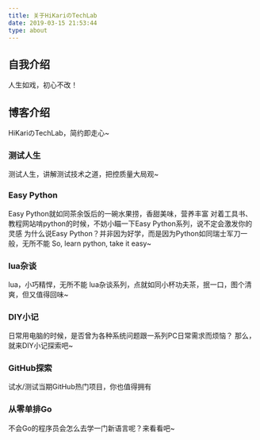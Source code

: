 ```yaml
---
title: 关于HiKariのTechLab
date: 2019-03-15 21:53:44
type: about
---
```


## 自我介绍

人生如戏，初心不改！

## 博客介绍

HiKariのTechLab，简约即走心~

### 测试人生

测试人生，讲解测试技术之道，把控质量大局观~

### Easy Python

Easy Python就如同茶余饭后的一碗水果捞，香甜美味，营养丰富
对着工具书、教程网站啃python的时候，不妨小瞄一下Easy Python系列，说不定会激发你的灵感
为什么说Easy Python？并非因为好学，而是因为Python如同瑞士军刀一般，无所不能
So, learn python, take it easy~

### lua杂谈

lua，小巧精悍，无所不能
lua杂谈系列，点就如同小杯功夫茶，抿一口，图个清爽，但又值得回味~

### DIY小记

日常用电脑的时候，是否曾为各种系统问题跟一系列PC日常需求而烦恼？
那么，就来DIY小记探索吧~

### GitHub探索

试水/测试当期GitHub热门项目，你也值得拥有

### 从零单排Go

不会Go的程序员会怎么去学一门新语言呢？来看看吧~

